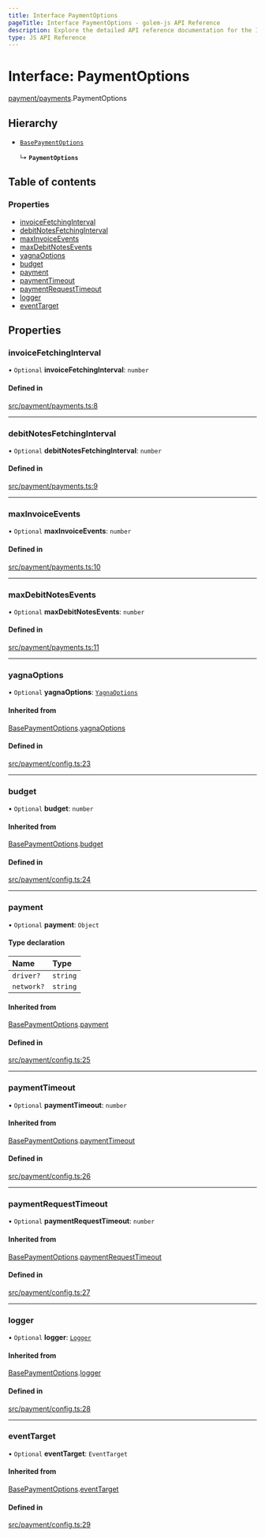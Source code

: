 ```yaml
---
title: Interface PaymentOptions
pageTitle: Interface PaymentOptions - golem-js API Reference
description: Explore the detailed API reference documentation for the Interface PaymentOptions within the golem-js SDK for the Golem Network.
type: JS API Reference
---
```

# Interface: PaymentOptions

[payment/payments](../modules/payment_payments).PaymentOptions

## Hierarchy

- [`BasePaymentOptions`](payment_config.BasePaymentOptions)

  ↳ **`PaymentOptions`**

## Table of contents

### Properties

- [invoiceFetchingInterval](payment_payments.PaymentOptions#invoicefetchinginterval)
- [debitNotesFetchingInterval](payment_payments.PaymentOptions#debitnotesfetchinginterval)
- [maxInvoiceEvents](payment_payments.PaymentOptions#maxinvoiceevents)
- [maxDebitNotesEvents](payment_payments.PaymentOptions#maxdebitnotesevents)
- [yagnaOptions](payment_payments.PaymentOptions#yagnaoptions)
- [budget](payment_payments.PaymentOptions#budget)
- [payment](payment_payments.PaymentOptions#payment)
- [paymentTimeout](payment_payments.PaymentOptions#paymenttimeout)
- [paymentRequestTimeout](payment_payments.PaymentOptions#paymentrequesttimeout)
- [logger](payment_payments.PaymentOptions#logger)
- [eventTarget](payment_payments.PaymentOptions#eventtarget)

## Properties

### invoiceFetchingInterval

• `Optional` **invoiceFetchingInterval**: `number`

#### Defined in

[src/payment/payments.ts:8](https://github.com/golemfactory/golem-js/blob/8487362/src/payment/payments.ts#L8)

___

### debitNotesFetchingInterval

• `Optional` **debitNotesFetchingInterval**: `number`

#### Defined in

[src/payment/payments.ts:9](https://github.com/golemfactory/golem-js/blob/8487362/src/payment/payments.ts#L9)

___

### maxInvoiceEvents

• `Optional` **maxInvoiceEvents**: `number`

#### Defined in

[src/payment/payments.ts:10](https://github.com/golemfactory/golem-js/blob/8487362/src/payment/payments.ts#L10)

___

### maxDebitNotesEvents

• `Optional` **maxDebitNotesEvents**: `number`

#### Defined in

[src/payment/payments.ts:11](https://github.com/golemfactory/golem-js/blob/8487362/src/payment/payments.ts#L11)

___

### yagnaOptions

• `Optional` **yagnaOptions**: [`YagnaOptions`](../modules/executor_executor#yagnaoptions)

#### Inherited from

[BasePaymentOptions](payment_config.BasePaymentOptions).[yagnaOptions](payment_config.BasePaymentOptions#yagnaoptions)

#### Defined in

[src/payment/config.ts:23](https://github.com/golemfactory/golem-js/blob/8487362/src/payment/config.ts#L23)

___

### budget

• `Optional` **budget**: `number`

#### Inherited from

[BasePaymentOptions](payment_config.BasePaymentOptions).[budget](payment_config.BasePaymentOptions#budget)

#### Defined in

[src/payment/config.ts:24](https://github.com/golemfactory/golem-js/blob/8487362/src/payment/config.ts#L24)

___

### payment

• `Optional` **payment**: `Object`

#### Type declaration

| Name | Type |
| :------ | :------ |
| `driver?` | `string` |
| `network?` | `string` |

#### Inherited from

[BasePaymentOptions](payment_config.BasePaymentOptions).[payment](payment_config.BasePaymentOptions#payment)

#### Defined in

[src/payment/config.ts:25](https://github.com/golemfactory/golem-js/blob/8487362/src/payment/config.ts#L25)

___

### paymentTimeout

• `Optional` **paymentTimeout**: `number`

#### Inherited from

[BasePaymentOptions](payment_config.BasePaymentOptions).[paymentTimeout](payment_config.BasePaymentOptions#paymenttimeout)

#### Defined in

[src/payment/config.ts:26](https://github.com/golemfactory/golem-js/blob/8487362/src/payment/config.ts#L26)

___

### paymentRequestTimeout

• `Optional` **paymentRequestTimeout**: `number`

#### Inherited from

[BasePaymentOptions](payment_config.BasePaymentOptions).[paymentRequestTimeout](payment_config.BasePaymentOptions#paymentrequesttimeout)

#### Defined in

[src/payment/config.ts:27](https://github.com/golemfactory/golem-js/blob/8487362/src/payment/config.ts#L27)

___

### logger

• `Optional` **logger**: [`Logger`](utils_logger_logger.Logger)

#### Inherited from

[BasePaymentOptions](payment_config.BasePaymentOptions).[logger](payment_config.BasePaymentOptions#logger)

#### Defined in

[src/payment/config.ts:28](https://github.com/golemfactory/golem-js/blob/8487362/src/payment/config.ts#L28)

___

### eventTarget

• `Optional` **eventTarget**: `EventTarget`

#### Inherited from

[BasePaymentOptions](payment_config.BasePaymentOptions).[eventTarget](payment_config.BasePaymentOptions#eventtarget)

#### Defined in

[src/payment/config.ts:29](https://github.com/golemfactory/golem-js/blob/8487362/src/payment/config.ts#L29)
